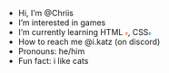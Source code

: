 -  Hi, I’m @Chriis
-  I’m interested in games
-  I’m currently learning HTML <img src="https://github.com/devicons/devicon/blob/master/icons/html5/html5-original.svg" alt="html" width="1%">, CSS<img src="https://github.com/devicons/devicon/blob/master/icons/css3/css3-original.svg" alt="css" width="1%">
-  How to reach me @i.katz (on discord)
-  Pronouns: he/him
-  Fun fact: i like cats

<!---
ChriisIKTZ/ChriisIKTZ is a ✨ special ✨ repository because its `README.md` (this file) appears on your GitHub profile.
You can click the Preview link to take a look at your changes.
--->
